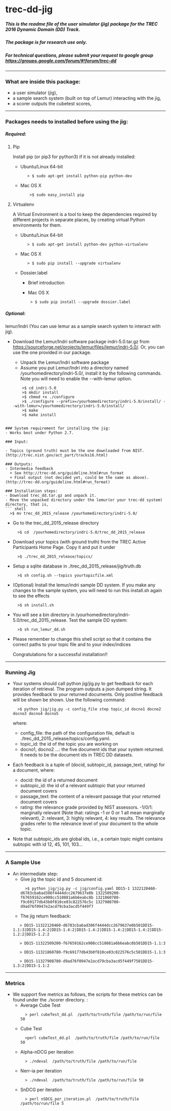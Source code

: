 # trec-dd-jig

##### This is the readme file of  the user simulator (jig) package for the TREC 2016 Dynamic Domain (DD) Track.
##### The package is for research use only.

##### For technical questions, please submit your request to google group https://groups.google.com/forum/#!forum/trec-dd

**************************************************************************

### What are inside this package:

* a user simulator (jig),
* a sample search system (built on top of Lemur) interacting with the jig,
* a scorer outputs the cubetest scores,

**************************************************************************

### Packages needs to installed before using the jig:
##### Required:
 1. Pip

    Install pip (or pip3 for python3) if it is not already installed:

    - Ubuntu/Linux 64-bit
      ``` shell
         > $ sudo apt-get install python-pip python-dev
      ```

    - Mac OS X
      ``` shell
          >$ sudo easy_install pip
      ```

 2. Virtualenv

     A Virtual Environment is a tool to keep the dependencies required by different projects in separate places, by creating virtual Python environments for them.
    - Ubuntu/Linux 64-bit
      ``` shell
         > $ sudo apt-get install python-dev python-virtualenv
      ```

    - Mac OS X
      ``` shell
         > $ sudo pip install --upgrade virtualenv
      ```
    - Dossier.label

       - Brief introduction

       - Mac OS X
          ``` shell
           > $ sudo pip install --upgrade dossier.label
          ```

##### Optional:
lemur/Indri (You can use lemur as a sample search system to interact with jig).
  - Download the Lemur/Indri software package indri-5.0.tar.gz from https://sourceforge.net/projects/lemur/files/lemur/indri-5.0/. Or, you can use the one provided in our package.
    - Unpack the Lemur/Indri software package
    - Assume you put Lemur/Indri into a directory named /yourhomedirectory/indri-5.0/, install it by the following commands. Note you will need to enable the --with-lemur option.
    
    ``` shell
        >$ cd indri-5.0
        >$ mkdir install
        >$ chmod +x ./configure
        >$ ./configure --prefix=/yourhomedirectory/indri-5.0/install/ --with-lemur=/yourhomedirectory/indri-5.0/install/
        >$ make
        >$ make install
  ```

### System requirement for installing the jig:
- Works best under Python 2.7.

### Input:

- Topics (ground truth) must be the one downloaded from NIST. (http://trec.nist.gov/act_part/tracks16.html)

### Outputs:
- Intermedia feedback
    + See http://trec-dd.org/guideline.html#run_format
    + Final output (not decided yet, could be the same as above). (http://trec-dd.org/guideline.html#run_format)

### Installation steps:
- Download trec_dd.tar.gz and unpack it.
- Move the unpacked directory under the lemur(or your trec-dd system) directory, that is,
  ``` shell
    >$ mv trec_dd_2015_release /yourhomedirectory/indri-5.0/
  ```
- Go to the trec_dd_2015_release directory
  ``` shell
    >$ cd  /yourhomedirectory/indri-5.0/trec_dd_2015_release
  ```
- Download your topics (with ground truth)  from the TREC Active Participants Home Page. Copy it and put it under
  ``` shell
    >$ ./trec_dd_2015_release/topics/
  ```
- Setup a sqlite database in ./trec_dd_2015_release/jig/truth.db
  ``` shell
    >$ sh config.sh --topics yourtopicfile.xml
  ```
- (Optional) Install the lemur/indri sample DD system. If you make any changes to the sample system, you will need to run this install.sh again to see the effects
  ``` shell
    >$ sh install.sh
  ```
- You will see a bin directory in /yourhomedirectory/indri-5.0/trec_dd_2015_release.
  Test the sample DD system:
  ``` shell
    >$ sh run_lemur_dd.sh
  ```
- Please remember to change this shell script so that it contains the correct paths to your topic file and to your index/indices

  Congratulations for a successful installation!!

**************************************************************************
### Running Jig
- Your systems should call python jig/jig.py to get feedback for each iteration of retrieval. The program outputs a json dumped string. It provides feedback to your returned documents. Only positive feedback will be shown be shown.  Use the following command:
  ``` shell
    >$ python jig/jig.py -c config_file step topic_id docno1 docno2 docno3 docno4 docno5
  ```

    where:
    + config_file: the path of the configuration file, default is ./trec_dd_2015_release/topics/config.yaml.
    + topic_id: the id of the topic you are working on
    + docno1, docno2 ...: the five document ids that your system returned. It needs to be the document ids in TREC DD datasets.

- Each feedback is a tuple of (docid, subtopic_id, passage_text, rating) for a document, where:
    + docid: the id of a returned document
    + subtopic_id: the id of a relevant subtopic that your returned document covers
    + passage_text: the content of a relevant passage that your returned document covers
    + rating: the relevance grade provided by NIST assessors. -1/0/1: marginally relevant (Note that: ratings -1 or 0 or 1 all mean marginally relevant), 2: relevant, 3: highly relevant, 4: key results. The relevance grades refer to the relevance level of your document to the whole topic.

- Note that subtopic_ids are global ids, i.e., a certain topic might contains subtopic with id 12, 45, 101, 103...

**************************************************************************
### A Sample Use
- An intermediate step:
    + Give jig the topic id and 5 document id:
      ``` shell
        >$ python jig/jig.py -c jig/config.yaml DD15-1 1322120460-d6783cba6ad386f4444dcc2679637e0b 1322509200-f67659162ce908cc510881a6b6eabc8b 1321860780-f9c69177db43b0f810ce03c822576c5c 1327908780-d9ad76f0947e2acd79cba3acd5f449f7
      ```
    + The jig return feedback:
     ``` shell
        > DD15-11322120460-d6783cba6ad386f4444dcc2679637e0b501DD15-1.1:3|DD15-1.4:2|DD15-1.4:2|DD15-1.4:2|DD15-1.4:2|DD15-1.4:2|DD15-1.2:2|DD15-1.2:2

        > DD15-11322509200-f67659162ce908cc510881a6b6eabc8b501DD15-1.1:3

        > DD15-11321860780-f9c69177db43b0f810ce03c822576c5c501DD15-1.1:3

        > DD15-11327908780-d9ad76f0947e2acd79cba3acd5f449f7501DD15-1.3:2|DD15-1.1:2
    ```

**************************************************************************

### Metrics
- We support five metrics as follows, the scripts for these metrics can be found under the ./scorer directory. :
    + Average Cube Test
      ``` shell
        > perl cubeTest_dd.pl  /path/to/truth/file /path/to/run/file 50
      ```
    + Cube Test
      ``` shell
        >perl cubeTest_dd.pl  /path/to/truth/file /path/to/run/file 50
      ```
    + Alpha-nDCG per iteration
      ``` shell
        > ./ndeval  /path/to/truth/file /path/to/run/file
      ```
    + Nerr-ia per iteration
      ``` shell
        > ./ndeval  /path/to/truth/file /path/to/run/file 50
      ```
    + SnDCG per iteration
      ``` shell
        > perl nSDCG_per_iteration.pl  /path/to/truth/file /path/to/run/file 5
      ```
